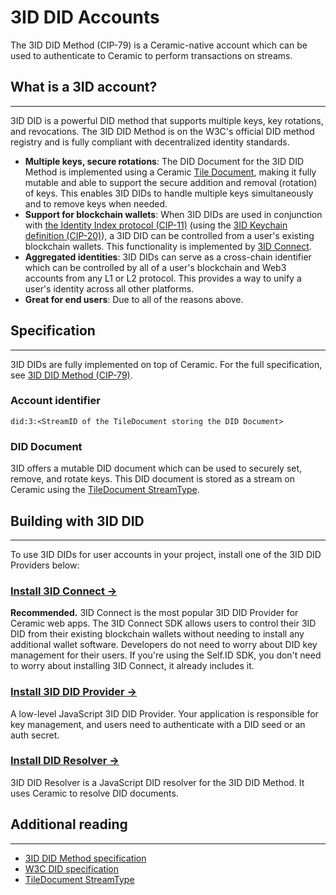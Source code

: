 # **3ID DID Accounts**

The 3ID DID Method (CIP-79) is a Ceramic-native account which can be used to authenticate to Ceramic to perform transactions on streams. 



## **What is a 3ID account?**

---

3ID DID is a powerful DID method that supports multiple keys, key rotations, and revocations. The 3ID DID Method is on the W3C's official DID method registry and is fully compliant with decentralized identity standards.

- **Multiple keys, secure rotations**: The DID Document for the 3ID DID Method is implemented using a Ceramic [Tile Document](../stream-programs/tile-document.md), making it fully mutable and able to support the secure addition and removal (rotation) of keys. This enables 3ID DIDs to handle multiple keys simultaneously and to remove keys when needed.
- **Support for blockchain wallets**: When 3ID DIDs are used in conjunction with [the Identity Index protocol (CIP-11)](../application-protocols/identity-index.md) (using the [3ID Keychain definition (CIP-20)](https://github.com/ceramicnetwork/CIP/blob/main/CIPs/CIP-20/CIP-20.md)), a 3ID DID can be controlled from a user's existing blockchain wallets. This functionality is implemented by [3ID Connect](../../../../reference/accounts/3id-did.md#3id-connect).
- **Aggregated identities**: 3ID DIDs can serve as a cross-chain identifier which can be controlled by all of a user's blockchain and Web3 accounts from any L1 or L2 protocol. This provides a way to unify a user's identity across all other platforms.
- **Great for end users**: Due to all of the reasons above.

## **Specification**

---

3ID DIDs are fully implemented on top of Ceramic. For the full specification, see [3ID DID Method (CIP-79)](https://github.com/ceramicnetwork/CIP/blob/main/CIPs/CIP-79/CIP-79.md).


### **Account identifier**

```
did:3:<StreamID of the TileDocument storing the DID Document>
```

### **DID Document**

3ID offers a mutable DID document which can be used to securely set, remove, and rotate keys. This DID document is stored as a stream on Ceramic using the [TileDocument StreamType](../stream-programs/tile-document.md).

## **Building with 3ID DID**

---

To use 3ID DIDs for user accounts in your project, install one of the 3ID DID Providers below:

### [**Install 3ID Connect →**](../../../../reference/accounts/3id-did.md#3id-connect)

**Recommended.** 3ID Connect is the most popular 3ID DID Provider for Ceramic web apps. The 3ID Connect SDK allows users to control their 3ID DID from their existing blockchain wallets without needing to install any additional wallet software. Developers do not need to worry about DID key management for their users. If you're using the Self.ID SDK, you don't need to worry about installing 3ID Connect, it already includes it.

### [**Install 3ID DID Provider →**](../../../../reference/accounts/3id-did.md#3id-did-provider)

A low-level JavaScript 3ID DID Provider. Your application is responsible for key management, and users need to authenticate with a DID seed or an auth secret.

### [**Install DID Resolver →**](../../../../reference/accounts/3id-did.md#3id-did-resolver)

3ID DID Resolver is a JavaScript DID resolver for the 3ID DID Method. It uses Ceramic to resolve DID documents.

## **Additional reading**

---

- [3ID DID Method specification](https://github.com/ceramicnetwork/CIP/blob/main/CIPs/CIP-79/CIP-79.md)
- [W3C DID specification](https://www.w3.org/TR/did-core/)
- [TileDocument StreamType](../stream-programs/tile-document.md)
